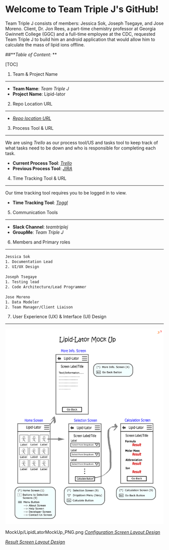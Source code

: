 **Welcome to Team Triple J's GitHub!**
=============================

Team Triple J consists of members: Jessica Sok, Joseph Tsegaye, and Jose Moreno. Client, Dr. Jon Rees, a part-time chemistry professor at Georgia Gwinnett College (GGC) and a full-time employee at the CDC, requested Team Triple J to build him an android application that would allow him to calculate the mass of lipid ions offline.

##**_Table of Content:_ **

[TOC] 

1. Team & Project Name 
-----------------------------------
- **Team Name**: _Team Triple J_
- **Project Name**: Lipid-lator
  
2. Repo Location URL
-----------------------------------
- _[Repo location URL](https://github.com/soft-eng-practicum/lipid-lator.git)_

3. Process Tool & URL
------------------------------------
We are using _Trello_ as our process tool/US and tasks tool to keep track of what tasks need to be down and who is responsible for completing each task.

- **Current Process Tool**:  _<a href="https://trello.com/teamtriplej1" target="_blank">Trello</a>_
- **Previous Process Tool**:  _<a href="http://itec-gunay.duckdns.org:8080/projects/TRIP/summary" target="_blank">JIRA</a>_

4. Time Tracking Tool & URL
-----------------------------------------
Our time tracking tool requires you to be logged in to view.

- **Time Tracking Tool**: _<a href="https://toggl.com/app/dashboard/team/2299373/period/thisWeek" target="_blank">Toggl</a>_

5. Communication Tools
-----------------------------------
- **Slack Channel**: _teamtriplej_
- **GroupMe**: _Team Triple J_
	 
6. Members and Primary roles
--------------------------------------------
    Jessica Sok
    1. Documentation Lead
    2. UI/UX Design
	
	Joseph Tsegaye
	1. Testing lead
	2. Code Architecture/Lead Programmer
    
    Jose Moreno
    1. Data Modeler
    2. Team Manager/Client Liaison
   
7. User Experience (UX) & Interface (UI) Design
---
![LipidLatorMockUp](MockUp/LipidLatorMockUp_PNG.png)

MockUp/LipidLatorMockUp_PNG.png
_<a href="https://github.com/soft-eng-practicum/lipid-lator/blob/master/Convention/ConfigurationScreenLayout.jpg" target="_blank">Configuration Screen Layout Design</a>_

_<a href="https://github.com/soft-eng-practicum/lipid-lator/blob/master/Convention/ResultScreenLayout.jpg" target="_blank">Result Screen Layout Design</a>_